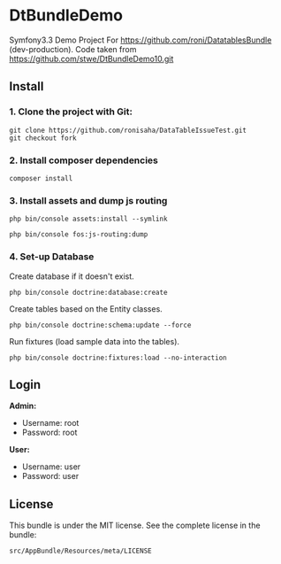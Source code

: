 DtBundleDemo
============

Symfony3.3 Demo Project For https://github.com/roni/DatatablesBundle (dev-production). 
Code taken from https://github.com/stwe/DtBundleDemo10.git

## Install

### 1. Clone the project with Git:

```
git clone https://github.com/ronisaha/DataTableIssueTest.git   
git checkout fork
```

### 2. Install composer dependencies

```
composer install
```

### 3. Install assets and dump js routing

```
php bin/console assets:install --symlink
```

```
php bin/console fos:js-routing:dump
```

### 4. Set-up Database

Create database if it doesn't exist.
```
php bin/console doctrine:database:create
```
Create tables based on the Entity classes.
```
php bin/console doctrine:schema:update --force
```
Run fixtures (load sample data into the tables).
```
php bin/console doctrine:fixtures:load --no-interaction
```

## Login

**Admin:**

- Username: root
- Password: root

**User:**

- Username: user
- Password: user

## License

This bundle is under the MIT license. See the complete license in the bundle:

    src/AppBundle/Resources/meta/LICENSE
